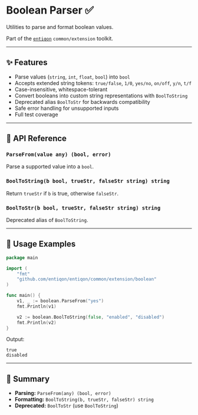 # Boolean Parser ✅

Utilities to parse and format boolean values.

Part of the [`entiqon`](https://github.com/entiqon/entiqon) `common/extension` toolkit.

---

## ✨ Features

- Parse values (`string`, `int`, `float`, `bool`) into `bool`
- Accepts extended string tokens: `true/false`, `1/0`, `yes/no`, `on/off`, `y/n`, `t/f`
- Case-insensitive, whitespace-tolerant
- Convert booleans into custom string representations with `BoolToString`
- Deprecated alias `BoolToStr` for backwards compatibility
- Safe error handling for unsupported inputs
- Full test coverage

---

## 📑 API Reference

### `ParseFrom(value any) (bool, error)`
Parse a supported value into a `bool`.

### `BoolToString(b bool, trueStr, falseStr string) string`
Return `trueStr` if `b` is true, otherwise `falseStr`.

### `BoolToStr(b bool, trueStr, falseStr string) string`
Deprecated alias of `BoolToString`.

---

## 🔹 Usage Examples

```go
package main

import (
    "fmt"
    "github.com/entiqon/entiqon/common/extension/boolean"
)

func main() {
    v1, _ := boolean.ParseFrom("yes")
    fmt.Println(v1)

    v2 := boolean.BoolToString(false, "enabled", "disabled")
    fmt.Println(v2)
}
```

Output:
```
true
disabled
```

---

## 📌 Summary

- **Parsing:** `ParseFrom(any) (bool, error)`
- **Formatting:** `BoolToString(b, trueStr, falseStr) string`
- **Deprecated:** `BoolToStr` (use `BoolToString`)
